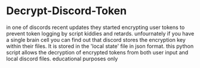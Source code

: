 # Decrypt-Discord-Token
in one of discords recent updates they started encrypting user tokens to prevent token logging by script kiddies and retards. unfournately if you have a single brain cell you can find out that discord stores the encryption key within their files. It is stored in the 'local state' file in json format. this python script allows the decryption of encrypted tokens from both user input and local discord files. educational purposes only
